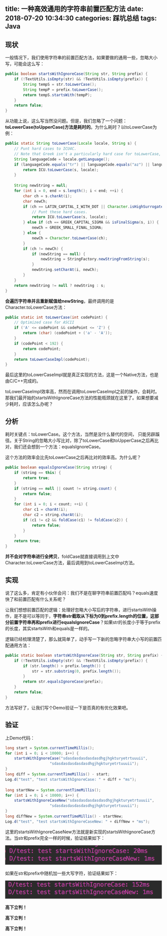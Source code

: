 title: 一种高效通用的字符串前置匹配方法
date: 2018-07-20 10:34:30
categories: 踩坑总结
tags: Java
---

## 现状

一般情况下，我们使用字符串的前置匹配方法，如果要做的通用一些，忽略大小写，可能会这么写：

```java
public boolean startsWithIgnoreCase(String str, String prefix) {
    if (!TextUtils.isEmpty(str) && !TextUtils.isEmpty(prefix)) {
        String tempS = str.toLowerCase();
        String tempP = prefix.toLowerCase();
        return tempS.startsWith(tempP);
    }
    return false;
}
```

从功能上说，这么写当然没问题。但是，我们忽略了一个问题：**toLowerCase(toUpperCase)方法是耗时的**。为什么耗时？以toLowerCase为例：

```java
public static String toLowerCase(Locale locale, String s) {
    // Punt hard cases to ICU4C.
    // Note that Greek isn't a particularly hard case for toLowerCase, only toUpperCase.
    String languageCode = locale.getLanguage();
    if (languageCode.equals("tr") || languageCode.equals("az") || languageCode.equals("lt")) {
        return ICU.toLowerCase(s, locale);
    }

    String newString = null;
    for (int i = 0, end = s.length(); i < end; ++i) {
        char ch = s.charAt(i);
        char newCh;
        if (ch == LATIN_CAPITAL_I_WITH_DOT || Character.isHighSurrogate(ch)) {
            // Punt these hard cases.
            return ICU.toLowerCase(s, locale);
        } else if (ch == GREEK_CAPITAL_SIGMA && isFinalSigma(s, i)) {
            newCh = GREEK_SMALL_FINAL_SIGMA;
        } else {
            newCh = Character.toLowerCase(ch);
        }
        if (ch != newCh) {
            if (newString == null) {
                newString = StringFactory.newStringFromString(s);
            }
            newString.setCharAt(i, newCh);
        }
    }
    return newString != null ? newString : s;
}
```

**会遍历字符串并且重新赋值给newString**，最终调用的是Character.toLowerCase方法：

```java
public static int toLowerCase(int codePoint) {
    // Optimized case for ASCII
    if ('A' <= codePoint && codePoint <= 'Z') {
        return (char) (codePoint + ('a' - 'A'));
    }
    if (codePoint < 192) {
        return codePoint;
    }
    return toLowerCaseImpl(codePoint);
}
```

最后这里的toLowerCaseImpl就是真正实现的方法，这是一个Native方法，也是由C/C++完成的。

toLowerCaseImpl效率高，然而在调用toLowerCaseImpl之前的操作，会耗时。那我们最开始的startsWithIgnoreCase方法的性能瓶颈就在这里了。如果想要减少耗时，应该怎么办呢？

## 分析

耗时关键点：toLowerCase。这个方法，当然是没什么替代的空间， 只能另辟蹊径。关于String的忽略大小写比对，除了toLowerCase和toUpperCase之后再比对，我们还会想到一个方法：equalsIgnoreCase。

这个方法的效率会比先toLowerCase之后再比对的效率高。为什么呢？

```java
public boolean equalsIgnoreCase(String string) {
    if (string == this) {
        return true;
    }
    if (string == null || count != string.count) {
        return false;
    }
    for (int i = 0; i < count; ++i) {
        char c1 = charAt(i);
        char c2 = string.charAt(i);
        if (c1 != c2 && foldCase(c1) != foldCase(c2)) {
            return false;
        }
    }
    return true;
}
```

**并不会对字符串进行全拷贝**，foldCase就直接调用到上文中Character.toLowerCase方法，最后调用到toLowerCaseImpl方法。

## 实现

说了这么多，肯定有小伙伴会问：我们不是在聊字符串前置匹配吗？equals速度快了和前置匹配有什么关系呢？

让我们想想前置匹配的逻辑：处理好忽略大小写后的字符串，进行startsWith操作，是不是可以等同于，**字符串str截取从下标为0到prefix.length的位置，这部分前置字符串再和prefix进行equalsIgnoreCase**？如果str的长度小于等于prefix的长度，其实startsWith和equals是一样的。

逻辑已经梳理清楚了，那么就简单了，动手写一下新的忽略字符串大小写的前置匹配通用方法：

```java
public static boolean startsWithIgnoreCase(String str, String prefix) {
    if (!TextUtils.isEmpty(str) && !TextUtils.isEmpty(prefix)) {
        if (str.length() > prefix.length()) {
            str = str.substring(0, prefix.length());
        }
        return str.equalsIgnoreCase(prefix);
    }
    return false;
}
```

方法写好了，让我们写个Demo验证一下是否真的有优化效果吧。

## 验证

上Demo代码：

```java
long start = System.currentTimeMillis();
for (int i = 0; i < 10000; i++) {
    startsWithIgnoreCase("sdasdasdasdasdasdhgjhgkturyetrtuuuii",
                    "sdasdasdasdasdasdhgjhgkturyetrtuuuii");
}
long diff = System.currentTimeMillis() - start;
Log.d("test", "test startsWithIgnoreCase: " + diff + "ms");

long startNew = System.currentTimeMillis();
for (int i = 0; i < 10000; i++) {
    startsWithIgnoreCaseNew("sdasdasdasdasdasdhgjhgkturyetrtuuuii",
                    "sdasdasdasdasdasdhgjhgkturyetrtuuuii");
}
long diffNew = System.currentTimeMillis() - startNew;
Log.d("test", "test startsWithIgnoreCaseNew: " + diffNew + "ms");
```

这里的startsWithIgnoreCaseNew方法就是新实现的startsWithIgnoreCase方法。当str和prefix完全一样的时候，验证结果如下：

![startsWithIgnoreCaseEqual](/images/startsWithIgnoreCaseEqual.png)

如果在str和prefix中随机加一些大写字符，验证结果如下：

![startsWithIgnoreCaseNotEqual](/images/startsWithIgnoreCaseNotEqual.png)

**高下立判！**

**高下立判！**

**高下立判！**